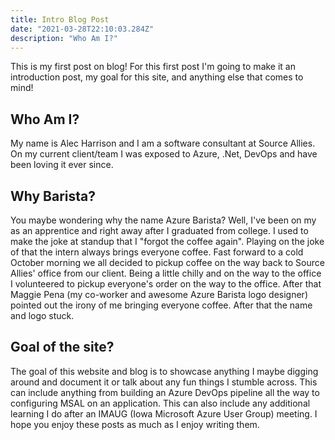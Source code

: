 ```yaml
---
title: Intro Blog Post
date: "2021-03-28T22:10:03.284Z"
description: "Who Am I?"
---
```


This is my first post on blog! For this first post I'm going to make it an introduction post, my goal for this site, and anything else that comes to mind!

## Who Am I?
My name is Alec Harrison and I am a software consultant at Source Allies. On my current client/team I was exposed to Azure, .Net, DevOps and have been loving it ever since. 

## Why Barista?
You maybe wondering why the name Azure Barista? Well, I've been on my as an apprentice and right away after I graduated from college. I used to make the joke at standup that I "forgot the coffee again". Playing on the joke of that the intern always brings everyone coffee. Fast forward to a cold October morning we all decided to pickup coffee on the way back to Source Allies' office from our client. Being a little chilly and on the way to the office I volunteered to pickup everyone's order on the way to the office. After that Maggie Pena (my co-worker and awesome Azure Barista logo designer) pointed out the irony of me bringing everyone coffee. After that the name and logo stuck. 

## Goal of the site?
The goal of this website and blog is to showcase anything I maybe digging around and document it or talk about any fun things I stumble across. This can include anything from building an Azure DevOps pipeline all the way to configuring MSAL on an application. This can also include any additional learning I do after an IMAUG (Iowa Microsoft Azure User Group) meeting. I hope you enjoy these posts as much as I enjoy writing them. [ ](https://www.xerikos.com/)